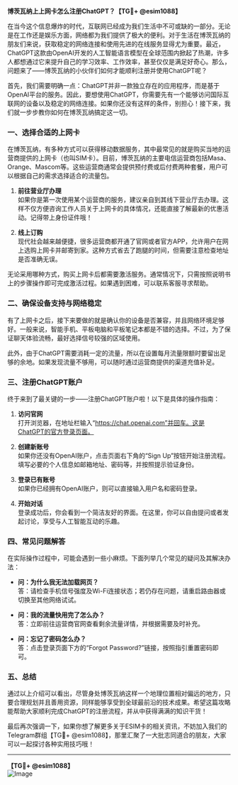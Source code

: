 **博茨瓦纳上上网卡怎么注册ChatGPT？【TG💪+ @esim1088】**

在当今这个信息爆炸的时代，互联网已经成为我们生活中不可或缺的一部分。无论是在工作还是娱乐方面，网络都为我们提供了极大的便利。对于生活在博茨瓦纳的朋友们来说，获取稳定的网络连接和使用先进的在线服务显得尤为重要。最近，ChatGPT这款由OpenAI开发的人工智能语言模型在全球范围内掀起了热潮，许多人都想通过它来提升自己的学习效率、工作效率，甚至仅仅是满足好奇心。那么，问题来了——博茨瓦纳的小伙伴们如何才能顺利注册并使用ChatGPT呢？

首先，我们需要明确一点：ChatGPT并非一款独立存在的应用程序，而是基于OpenAI平台的服务。因此，要想使用ChatGPT，你需要先有一个能够访问国际互联网的设备以及稳定的网络连接。如果你还没有这样的条件，别担心！接下来，我们就一步步教你如何在博茨瓦纳搞定这一切。

### 一、选择合适的上网卡

在博茨瓦纳，有多种方式可以获得移动数据服务，其中最常见的就是购买当地的运营商提供的上网卡（也叫SIM卡）。目前，博茨瓦纳的主要电信运营商包括Masa、Orange、Mascom等。这些运营商通常会提供预付费或后付费两种套餐，用户可以根据自己的需求选择适合的流量包。

1. **前往营业厅办理**  
   如果你是第一次使用某个运营商的服务，建议亲自到其线下营业厅去办理。这样不仅方便咨询工作人员关于上网卡的具体情况，还能直接了解最新的优惠活动。记得带上身份证件哦！

2. **线上订购**  
   现代社会越来越便捷，很多运营商都开通了官网或者官方APP，允许用户在网上选购上网卡并邮寄到家。这种方式省去了跑腿的时间，但需要注意检查地址是否准确无误。

无论采用哪种方式，购买上网卡后都需要激活服务。通常情况下，只需按照说明书上的步骤操作即可完成激活过程。如果遇到困难，可以联系客服寻求帮助。

### 二、确保设备支持与网络稳定

有了上网卡之后，接下来要做的就是确认你的设备是否兼容，并且网络环境足够好。一般来说，智能手机、平板电脑和平板笔记本都是不错的选择。不过，为了保证聊天体验流畅，最好选择信号较强的区域使用。

此外，由于ChatGPT需要消耗一定的流量，所以在设置每月流量限额时要留出足够的余地。如果发现流量不够用，可以随时通过运营商提供的渠道充值补足。

### 三、注册ChatGPT账户

终于来到了最关键的一步——注册ChatGPT账户啦！以下是具体的操作指南：

1. **访问官网**  
   打开浏览器，在地址栏输入“https://chat.openai.com”并回车。这是ChatGPT的官方登录页面。

2. **创建新账号**  
   如果你还没有OpenAI账户，点击页面右下角的“Sign Up”按钮开始注册流程。填写必要的个人信息如邮箱地址、密码等，并按照提示验证身份。

3. **登录已有账号**  
   如果你已经拥有OpenAI账户，则可以直接输入用户名和密码登录。

4. **开始对话**  
   登录成功后，你会看到一个简洁友好的界面。在这里，你可以自由提问或者发起讨论，享受与人工智能互动的乐趣。

### 四、常见问题解答

在实际操作过程中，可能会遇到一些小麻烦。下面列举几个常见的疑问及其解决办法：

- **问：为什么我无法加载网页？**  
  答：请检查手机信号强度及Wi-Fi连接状态；若仍存在问题，请重启路由器或切换至其他网络试试。

- **问：我的流量快用完了怎么办？**  
  答：立即前往运营商官网查看剩余流量详情，并根据需要及时补充。

- **问：忘记了密码怎么办？**  
  答：点击登录页面下方的“Forgot Password?”链接，按照指引重置密码即可。

### 五、总结

通过以上介绍可以看出，尽管身处博茨瓦纳这样一个地理位置相对偏远的地方，只要合理规划并且善用资源，同样能够享受到全球最前沿的技术成果。希望这篇攻略能帮助大家顺利完成ChatGPT的注册流程，并从中获得满满的知识干货！

最后再次强调一下，如果你想了解更多关于ESIM卡的相关资讯，不妨加入我们的Telegram群组【TG💪+ @esim1088】，那里汇聚了一大批志同道合的朋友，大家可以一起探讨各种实用技巧哦！

---

**【TG💪+ @esim1088】**  
![Image](https://i.postimg.cc/4NQfJmqS/Snipaste-2025-05-13-00-14-12.png)